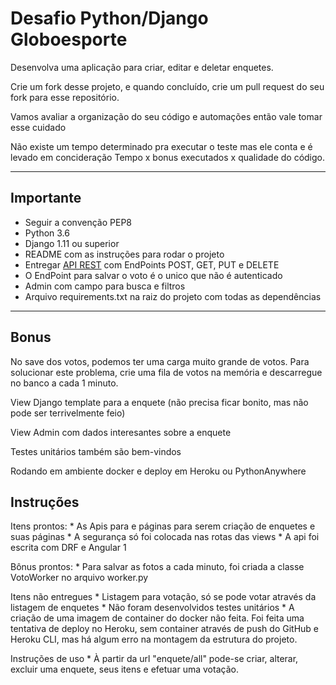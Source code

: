 # Desafio Python/Django Globoesporte

Desenvolva uma aplicação para criar, editar e deletar enquetes.

Crie um fork desse projeto, e quando concluído, crie um pull request do seu fork para esse repositório.

Vamos avaliar a organização do seu código e automações então vale tomar esse cuidado

Não existe um tempo determinado pra executar o teste mas ele conta e é levado em concideração Tempo x bonus executados x qualidade do código.

---

## Importante

- Seguir a convenção PEP8
- Python 3.6
- Django 1.11 ou superior
- README com as instruções para rodar o projeto
- Entregar [API REST](http://www.django-rest-framework.org/) com EndPoints POST, GET, PUT e DELETE
- O EndPoint para salvar o voto é o unico que não é autenticado
- Admin com campo para busca e filtros
- Arquivo requirements.txt na raiz do projeto com todas as dependências

---

## Bonus

No save dos votos, podemos ter uma carga muito grande de votos. Para solucionar este problema, crie uma fila de votos na memória e descarregue no banco a cada 1 minuto.

View Django template para a enquete (não precisa ficar bonito, mas não pode ser terrivelmente feio)

View Admin com dados interesantes sobre a enquete 

Testes unitários também são bem-vindos

Rodando em ambiente docker e deploy em Heroku ou PythonAnywhere


## Instruções
Itens prontos:
    * As Apis para e páginas para serem criação de enquetes e suas páginas
    * A segurança só foi colocada nas rotas das views
    * A api foi escrita com DRF e Angular 1

Bônus prontos:
    * Para salvar as fotos a cada minuto, foi criada a classe VotoWorker no arquivo worker.py

Itens não entregues
    * Listagem para votação, só se pode votar através da listagem de enquetes
    * Não foram desenvolvidos testes unitários
    * A criação de uma imagem de container do docker não feita. Foi feita uma tentativa de deploy no Heroku, sem container através de push do GitHub e Heroku CLI, mas há algum erro na montagem da estrutura do projeto.

Instruções de uso
    * À partir da url "enquete/all" pode-se criar, alterar, excluir uma enquete, seus itens e efetuar uma votação.

